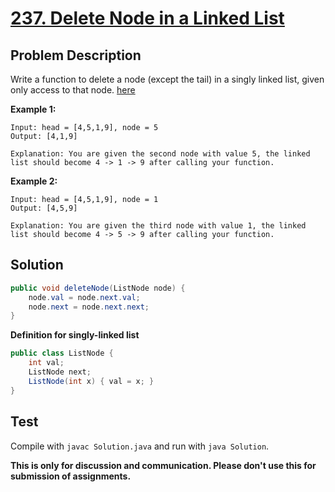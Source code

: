 # [237. Delete Node in a Linked List][title]

## Problem Description

Write a function to delete a node (except the tail) in a singly linked list, given only access to that node. [here][title]

**Example 1:**

```
Input: head = [4,5,1,9], node = 5
Output: [4,1,9]

Explanation: You are given the second node with value 5, the linked list should become 4 -> 1 -> 9 after calling your function.
```

**Example 2:**
```
Input: head = [4,5,1,9], node = 1
Output: [4,5,9]

Explanation: You are given the third node with value 1, the linked list should become 4 -> 5 -> 9 after calling your function.
```

## Solution

```java
public void deleteNode(ListNode node) {
    node.val = node.next.val;
    node.next = node.next.next;
}
```

**Definition for singly-linked list**
```java
public class ListNode {
    int val;
    ListNode next;
    ListNode(int x) { val = x; }
}
```

## Test

Compile with `javac Solution.java` and run with `java Solution`.


**This is only for discussion and communication. Please don't use this for submission of assignments.**

[title]: https://leetcode.com/problems/delete-node-in-a-linked-list/
